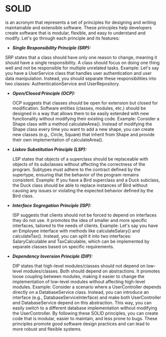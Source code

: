 # SOLID

is an acronym that represents a set of principles for designing and writing maintainable and extensible software. These
principles help developers create software that is modular, flexible, and easy to understand and modify. Let's go
through each principle and its features:

* ***Single Responsibility Principle (SRP):***

SRP states that a class should have only one reason to change, meaning it should have a single responsibility.
A class should focus on doing one thing well and not be responsible for multiple unrelated tasks.
Example: Let's say you have a UserService class that handles user authentication and user data manipulation. Instead,
you should separate these responsibilities into two classes: AuthenticationService and UserRepository.

* ***Open/Closed Principle (OCP):***

  OCP suggests that classes should be open for extension but closed for modification.
  Software entities (classes, modules, etc.) should be designed in a way that allows them to be easily extended with new
  functionality without modifying their existing code.
  Example: Consider a Shape class with a method calculateArea(). Instead of modifying the Shape class every time you
  want to add a new shape, you can create new classes (e.g., Circle, Square) that inherit from Shape and provide their
  own implementation of calculateArea().

* ***Liskov Substitution Principle (LSP):***

  LSP states that objects of a superclass should be replaceable with objects of its subclasses without affecting the
  correctness of the program.
  Subtypes must adhere to the contract defined by the supertype, ensuring that the behavior of the program remains
  consistent.
  Example: If you have a Bird superclass and a Duck subclass, the Duck class should be able to replace instances of Bird
  without causing any issues or violating the expected behavior defined by the Bird class.

* ***Interface Segregation Principle (ISP):***

  ISP suggests that clients should not be forced to depend on interfaces they do not use.
  It promotes the idea of smaller and more specific interfaces, tailored to the needs of clients.
  Example: Let's say you have an Employee interface with methods like calculateSalary() and calculateTax(). Instead, you
  can split it into two interfaces: SalaryCalculable and TaxCalculable, which can be implemented by separate classes
  based on specific requirements.

* ***Dependency Inversion Principle (DIP):***

  DIP states that high-level modules/classes should not depend on low-level modules/classes. Both should depend on
  abstractions.
  It promotes loose coupling between modules, making it easier to change the implementation of low-level modules without
  affecting high-level modules.
  Example: Consider a scenario where a UserController depends directly on a DatabaseService class. Instead, you can
  introduce an interface (e.g., DatabaseServiceInterface) and make both UserController and DatabaseService depend on
  this abstraction. This way, you can easily switch to a different database implementation without modifying the
  UserController.
  By following these SOLID principles, you can create code that is modular, easier to maintain, and less prone to bugs.
  These principles promote good software design practices and can lead to more robust and flexible systems.